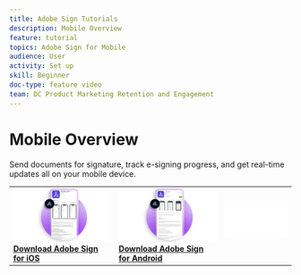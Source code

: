 ```yaml
---
title: Adobe Sign Tutorials
description: Mobile Overview
feature: tutorial
topics: Adobe Sign for Mobile
audience: User
activity: Set up
skill: Beginner
doc-type: feature video
team: DC Product Marketing Retention and Engagement
---
```


# Mobile Overview

Send documents for signature, track e-signing progress, and get real-time updates all on your mobile device.

<table>
<tr>
  <td>
    <a href="https://itunes.apple.com/us/app/adobe-sign/id481082197?mt=8">
      <img alt="Download for iOS" src="assets/Mobile_iOS.png" />
    </a>
    <div>
    <a href="https://itunes.apple.com/us/app/adobe-sign/id481082197?mt=8"><strong>Download Adobe Sign for iOS</strong></a>
    <br>
  </td>
  <td>
    <a href="https://play.google.com/store/apps/details?id=com.adobe.echosign&hl=en">
      <img alt="Download for Android" src="assets/Mobile_Android.png" />
    </a>
    <div>
    <a href="https://play.google.com/store/apps/details?id=com.adobe.echosign&hl=en"><strong>Download Adobe Sign for Android</strong></a>
    <br>
  <td>
    <img alt="Spacer" src="assets/Whitespacer.png" />
    <div>
    <br>
  </td>
</tr>
</table>
